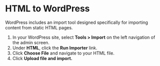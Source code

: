 # HTML to WordPress

WordPress includes an import tool designed specifically for importing content from static HTML pages.

1. In your WordPress site, select **Tools > Import** on the left navigation of the admin screen.
1. Under **HTML**, click the **Run Importer** link.
1. Click **Choose File** and navigate to your HTML file.
1. Click **Upload file and import.**

